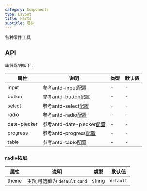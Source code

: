 ```yaml
---
category: Components
type: Layout
title: Parts
subtitle: 零件
---
```


各种零件工具

## API

属性说明如下：

| 属性 | 说明 | 类型 | 默认值 |
| --- | --- | --- | --- |
| input | 参考antd-input[配置](https://2x.ant.design/components/input-cn/) | - | - |
| button | 参考antd-button[配置](https://2x.ant.design/components/button-cn/) | - | - |
| select | 参考antd-select[配置](https://2x.ant.design/components/select-cn/) | - | - |
| radio | 参考antd-radio[配置](https://2x.ant.design/components/radio-cn/) | - | - |
| date-piecker | 参考antd-date-piecker[配置](https://2x.ant.design/components/date-piecker-cn/) | - | - |
| progress | 参考antd-progress[配置](https://2x.ant.design/components/progress-cn/) | - | - |
| table | 参考antd-table[配置](https://2x.ant.design/components/table-cn/) | - | - |

### radio拓展

| 属性 | 说明 | 类型 | 默认值 |
| --- | --- | --- | --- |
| theme | 主题,可选值为 `default` `card` | string | `default` |
